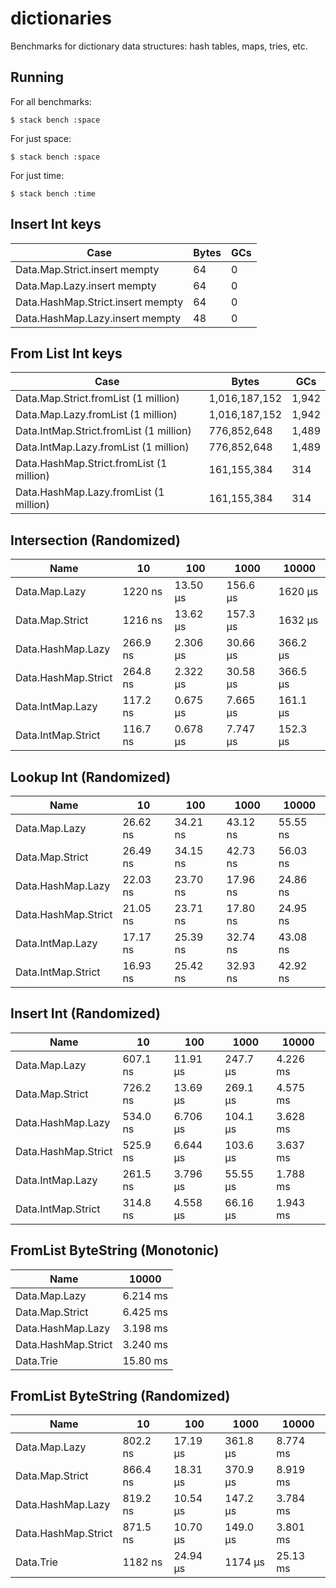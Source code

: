 # dictionaries

Benchmarks for dictionary data structures: hash tables, maps, tries, etc.

## Running

For all benchmarks:

    $ stack bench :space

For just space:

    $ stack bench :space

For just time:

    $ stack bench :time

## Insert Int keys


|Case|                                              Bytes|    GCs|
|---|---|---|
|Data.Map.Strict.insert mempty                        |64      |0  |
|Data.Map.Lazy.insert mempty                          |64      |0  |
|Data.HashMap.Strict.insert mempty                    |64      |0  |
|Data.HashMap.Lazy.insert mempty                      |48      |0  |


## From List Int keys


|Case|                                              Bytes|    GCs|
|---|---|---|
|Data.Map.Strict.fromList     (1 million)|  1,016,187,152  |1,942  |
|Data.Map.Lazy.fromList       (1 million)|  1,016,187,152  |1,942  |
|Data.IntMap.Strict.fromList  (1 million)|    776,852,648  |1,489  |
|Data.IntMap.Lazy.fromList    (1 million)|    776,852,648  |1,489  |
|Data.HashMap.Strict.fromList (1 million)|    161,155,384    |314  |
|Data.HashMap.Lazy.fromList   (1 million)|    161,155,384    |314  |


<!-- RESULTS -->

## Intersection (Randomized)

|Name|10|100|1000|10000|
|---|---|---|---|---|
|Data.Map.Lazy|1220 ns|13.50 μs|156.6 μs|1620 μs|
|Data.Map.Strict|1216 ns|13.62 μs|157.3 μs|1632 μs|
|Data.HashMap.Lazy|266.9 ns|2.306 μs|30.66 μs|366.2 μs|
|Data.HashMap.Strict|264.8 ns|2.322 μs|30.58 μs|366.5 μs|
|Data.IntMap.Lazy|117.2 ns|0.675 μs|7.665 μs|161.1 μs|
|Data.IntMap.Strict|116.7 ns|0.678 μs|7.747 μs|152.3 μs|

## Lookup Int (Randomized)

|Name|10|100|1000|10000|
|---|---|---|---|---|
|Data.Map.Lazy|26.62 ns|34.21 ns|43.12 ns|55.55 ns|
|Data.Map.Strict|26.49 ns|34.15 ns|42.73 ns|56.03 ns|
|Data.HashMap.Lazy|22.03 ns|23.70 ns|17.96 ns|24.86 ns|
|Data.HashMap.Strict|21.05 ns|23.71 ns|17.80 ns|24.95 ns|
|Data.IntMap.Lazy|17.17 ns|25.39 ns|32.74 ns|43.08 ns|
|Data.IntMap.Strict|16.93 ns|25.42 ns|32.93 ns|42.92 ns|

## Insert Int (Randomized)

|Name|10|100|1000|10000|
|---|---|---|---|---|
|Data.Map.Lazy|607.1 ns|11.91 μs|247.7 μs|4.226 ms|
|Data.Map.Strict|726.2 ns|13.69 μs|269.1 μs|4.575 ms|
|Data.HashMap.Lazy|534.0 ns|6.706 μs|104.1 μs|3.628 ms|
|Data.HashMap.Strict|525.9 ns|6.644 μs|103.6 μs|3.637 ms|
|Data.IntMap.Lazy|261.5 ns|3.796 μs|55.55 μs|1.788 ms|
|Data.IntMap.Strict|314.8 ns|4.558 μs|66.16 μs|1.943 ms|

## FromList ByteString (Monotonic)

|Name|10000|
|---|---|
|Data.Map.Lazy|6.214 ms|
|Data.Map.Strict|6.425 ms|
|Data.HashMap.Lazy|3.198 ms|
|Data.HashMap.Strict|3.240 ms|
|Data.Trie|15.80 ms|

## FromList ByteString (Randomized)

|Name|10|100|1000|10000|
|---|---|---|---|---|
|Data.Map.Lazy|802.2 ns|17.19 μs|361.8 μs|8.774 ms|
|Data.Map.Strict|866.4 ns|18.31 μs|370.9 μs|8.919 ms|
|Data.HashMap.Lazy|819.2 ns|10.54 μs|147.2 μs|3.784 ms|
|Data.HashMap.Strict|871.5 ns|10.70 μs|149.0 μs|3.801 ms|
|Data.Trie|1182 ns|24.94 μs|1174 μs|25.13 ms|
